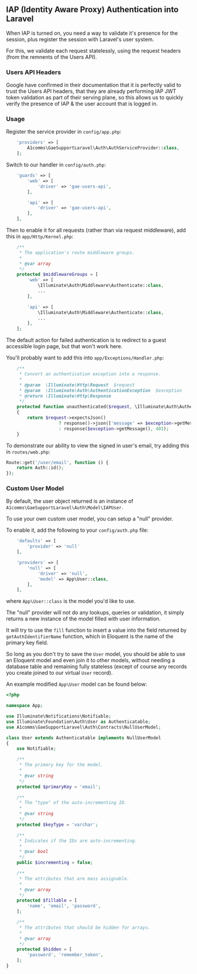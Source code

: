 ## IAP (Identity Aware Proxy) Authentication into Laravel

When IAP is turned on, you need a way to validate it's presence for the session, plus register the session with Laravel's user system.

For this, we validate each request statelessly, using the request headers (from the remnents of the Users API).

### Users API Headers

Google have confirmed in their documentation that it is perfectly valid to trust the Users API headers, that they are already performing IAP JWT token validation as part of their serving plane, so this allows us to quickly verify the presence of IAP & the user account that is logged in.

### Usage

Register the service provider in `config/app.php`:

```php
    'providers' => [
        A1comms\GaeSupportLaravel\Auth\AuthServiceProvider::class,
    ];
```

Switch to our handler in `config/auth.php`:

```php
    'guards' => [
        'web' => [
            'driver' => 'gae-users-api',
        ],

        'api' => [
            'driver' => 'gae-users-api',
        ],
    ],
```

Then to enable it for all requests (rather than via request middleware), add this in `app/Http/Kernel.php`:

```php
    /**
     * The application's route middleware groups.
     *
     * @var array
     */
    protected $middlewareGroups = [
        'web' => [
            \Illuminate\Auth\Middleware\Authenticate::class,
            ...
        ],

        'api' => [
            \Illuminate\Auth\Middleware\Authenticate::class,
            ...
        ],
    ];
```

The default action for failed authentication is to redirect to a guest accessible login page, but that won't work here.

You'll probably want to add this into `app/Exceptions/Handler.php`:

```php
    /**
     * Convert an authentication exception into a response.
     *
     * @param  \Illuminate\Http\Request  $request
     * @param  \Illuminate\Auth\AuthenticationException  $exception
     * @return \Illuminate\Http\Response
     */
    protected function unauthenticated($request, \Illuminate\Auth\AuthenticationException $exception)
    {
        return $request->expectsJson()
                    ? response()->json(['message' => $exception->getMessage()], 401)
                    : response($exception->getMessage(), 401);
    }
```

To demonstrate our ability to view the signed in user's email, try adding this in `routes/web.php`:

```php
Route::get('/user/email', function () {
    return Auth::id();
});
```

### Custom User Model

By default, the user object returned is an instance of `A1comms\GaeSupportLaravel\Auth\Model\IAPUser`.

To use your own custom user model, you can setup a "null" provider.

To enable it, add the following to your `config/auth.php` file:

```php
    'defaults' => [
        'provider' => 'null'
    ],

    'providers' => [
        'null' => [
            'driver' => 'null',
            'model' => App\User::class,
        ],
    ],
```

where `App\User::class` is the model you'd like to use.

The "null" provider will not do any lookups, queries or validation, it simply returns a new instance of the model filled with user information.

It will try to use the `fill` function to insert a value into the field returned by `getAuthIdentifierName` function, which in Eloquent is the name of the primary key field.

So long as you don't try to save the `User` model, you should be able to use an Eloquent model and even join it to other models, without needing a database table and remaining fully stateless (except of course any records you create joined to our virtual `User` record).

An example modified `App\User` model can be found below:

```php
<?php

namespace App;

use Illuminate\Notifications\Notifiable;
use Illuminate\Foundation\Auth\User as Authenticatable;
use A1comms\GaeSupportLaravel\Auth\Contracts\NullUserModel;

class User extends Authenticatable implements NullUserModel
{
    use Notifiable;

    /**
     * The primary key for the model.
     *
     * @var string
     */
    protected $primaryKey = 'email';

    /**
     * The "type" of the auto-incrementing ID.
     *
     * @var string
     */
    protected $keyType = 'varchar';

    /**
     * Indicates if the IDs are auto-incrementing.
     *
     * @var bool
     */
    public $incrementing = false;

    /**
     * The attributes that are mass assignable.
     *
     * @var array
     */
    protected $fillable = [
        'name', 'email', 'password',
    ];

    /**
     * The attributes that should be hidden for arrays.
     *
     * @var array
     */
    protected $hidden = [
        'password', 'remember_token',
    ];
}
```
